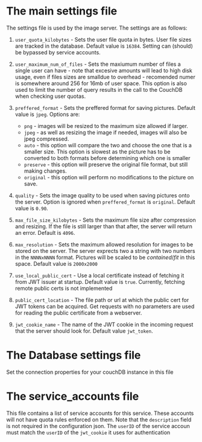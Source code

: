 # The main settings file

The settings file is used by the image server. The settings are as follows:

1. `user_quota_kilobytes` - Sets the user file quota in bytes. User file sizes are tracked in the database. Default value is `16384`. Setting can (should) be bypassed by service accounts.

2. `user_maximum_num_of_files` - Sets the maxiumum number of files a single user can have - note that excesive amounts will lead to high disk usage, even if files sizes are smalldue to overhead - recomended numer is somewhere around 256 for 16mb of user space. This option is also used to limit the number of query results in the call to the CouchDB when checking user quotas.

3. `preffered_format` - Sets the preffered format for saving pictures. Default value is `jpeg`. Options are:
    * `png` - images will be resized to the maximum size allowed if larger.
    * `jpeg` - as well as resizing the image if needed, images will also be jpeg compressed.
    * `auto` - this option will compare the two and choose the one that is a smaller size. This option is slowest as the picture has to be converted to both formats before determining which one is smaller
    * `preserve` - this option will preserve the original file format, but still making changes.
    * `original` - this option will perform no modifications to the picture on save.

4. `quality` - Sets the image quality to be used when saving pictures onto the server. Option is ignored when `preffered_format` is `original`. Default value is `0.90`.

5. `max_file_size_kilobytes` - Sets the maximum file size after compression and resizing. If the file is still larger than that after, the server will return an error. Default is `4096`.

6. `max_resolution` - Sets the maximum allowed resolution for images to be stored on the server. The server exprects two a string with two numbers in the `NNNNxNNNN` format. Pictures will be scaled to be *contained*/*fit* in this space. Default value is `2000x2000` 

7. `use_local_public_cert` - Use a local certificate instead of fetching it from JWT issuer at startup. Default value is `true`. Currently, fetching remote public certs is not implemented

8. `public_cert_location` - The file path or url at which the public cert for JWT tokens can be acquired. Get requests with no parameters are used for reading the public certificate from a webserver.

9. `jwt_cookie_name` - The name of the JWT cookie in the incoming request that the server should look for. Default value `jwt_token`.

# The Database settings file
Set the connection properties for your couchDB instance in this file

# The service_accounts file
This file contains a list of service accounts for this service. These accounts will not have quota rules enforced on them. Note that the `description` field is not required in the configuration json. The `userID` of the service accoun must match the `userID` of the `jwt_cookie` it uses for authentication
